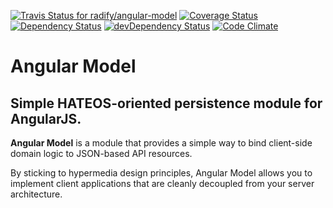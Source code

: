 [![Travis Status for radify/angular-model](https://travis-ci.org/radify/angular-model.svg)](https://travis-ci.org/radify/angular-model)
[![Coverage Status](https://coveralls.io/repos/radify/angular-model/badge.svg?branch=master&service=github)](https://coveralls.io/github/radify/angular-model?branch=master)
[![Dependency Status](https://david-dm.org/radify/angular-model.svg)](https://david-dm.org/radify/angular-model)
[![devDependency Status](https://david-dm.org/radify/angular-model/dev-status.svg)](https://david-dm.org/radify/angular-model#info=devDependencies)
[![Code Climate](https://codeclimate.com/github/radify/angular-model/badges/gpa.svg)](https://codeclimate.com/github/radify/angular-model)

# Angular Model

## Simple HATEOS-oriented persistence module for AngularJS.

**Angular Model** is a module that provides a simple way to bind client-side domain logic to JSON-based API resources.

By sticking to hypermedia design principles, Angular Model allows you to implement client applications that are cleanly decoupled from your server architecture.
